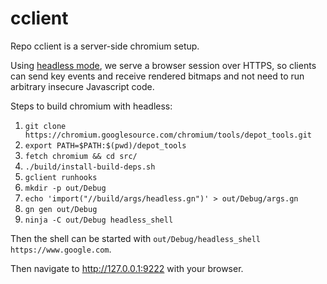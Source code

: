 cclient
=======

Repo cclient is a server-side chromium setup.

Using [headless
mode](https://chromium.googlesource.com/chromium/src/+/master/headless/),
we serve a browser session over HTTPS, so clients can send key events
and receive rendered bitmaps and not need to run arbitrary insecure
Javascript code.

Steps to build chromium with headless:

1. `git clone https://chromium.googlesource.com/chromium/tools/depot_tools.git`
2. `export PATH=$PATH:$(pwd)/depot_tools`
3. `fetch chromium && cd src/`
4. `./build/install-build-deps.sh`
5. `gclient runhooks`
6. `mkdir -p out/Debug`
7. `echo 'import("//build/args/headless.gn")' > out/Debug/args.gn`
8. `gn gen out/Debug`
9. `ninja -C out/Debug headless_shell`

Then the shell can be started with `out/Debug/headless_shell https://www.google.com`.

Then navigate to http://127.0.0.1:9222 with your browser.



